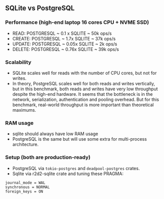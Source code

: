 ## SQLite vs PostgreSQL
### Performance (high-end laptop 16 cores CPU + NVME SSD)
- READ: POSTGRESQL ~ 0.1 x SQLITE ~ 50k ops/s
- CREATE: POSTGRESQL ~ 1.7x SQLITE ~ 37k ops/s
- UPDATE: POSTGRESQL ~ 0.05x SQLITE ~ 2k ops/s
- DELETE: POSTGRESQL ~ 0.76x SQLITE ~ 39k ops/s
### Scalability
- SQLite scales well for reads with the number of CPU cores, but not for writes.
- In theory, PostgreSQL scales well for both reads and writes vertically, but in this benchmark, both reads and writes have very low throughput despite the high-end hardware. It seems that the bottleneck is in the network, serialization, authentication and pooling overhead. But for this benchmark, real-world throughput is more important than theoretical maximums.
### RAM usage
- sqlite should always have low RAM usage
- PostgreSQL is the same but will use some extra for multi-process architecture.
### Setup (both are production-ready)
- PostgreSQL via `tokio-postgres` and `deadpool-postgres` crates.
- Sqlite via r2d2-sqlite crate and tuning these PRAGMA:
```
journal_mode = WAL
synchronous = NORMAL
foreign_keys = ON
```
